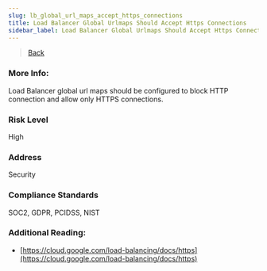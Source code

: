 ```yaml
---
slug: lb_global_url_maps_accept_https_connections
title: Load Balancer Global Urlmaps Should Accept Https Connections
sidebar_label: Load Balancer Global Urlmaps Should Accept Https Connections
---
```

> [Back](../../gcploadbalancermonitoring)

### More Info:
Load Balancer global url maps should be configured to block HTTP connection and allow only HTTPS connections.

### Risk Level
High

### Address
Security

### Compliance Standards
SOC2, GDPR, PCIDSS, NIST

### Additional Reading:
- [https://cloud.google.com/load-balancing/docs/https](https://cloud.google.com/load-balancing/docs/https) 
